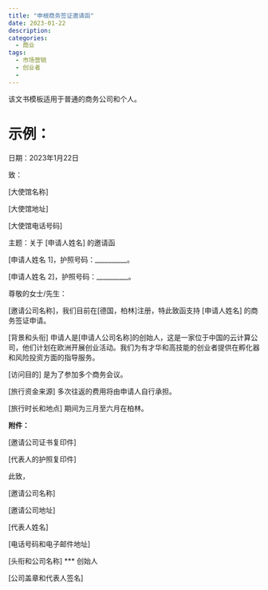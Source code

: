 ```yaml
---
title: "申根商务签证邀请函"
date: 2023-01-22
description:
categories:
  - 商业
tags:
  - 市场营销
  - 创业者
  -
---
```


该文书模板适用于普通的商务公司和个人。


# 示例：

日期：2023年1月22日

致：

[大使馆名称]

[大使馆地址]

[大使馆电话号码]

主题：关于 [申请人姓名] 的邀请函

[申请人姓名 1]，护照号码：__________。

[申请人姓名 2]，护照号码：__________。

尊敬的女士/先生：

[邀请公司名称]，我们目前在[德国，柏林]注册，特此致函支持 [申请人姓名] 的商务签证申请。

[背景和头衔] 申请人是[申请人公司名称]的创始人，这是一家位于中国的云计算公司，他们计划在欧洲开展创业活动。我们为有才华和高技能的创业者提供在孵化器和风险投资方面的指导服务。

[访问目的] 是为了参加多个商务会议。

[旅行资金来源] 多次往返的费用将由申请人自行承担。

[旅行时长和地点] 期间为三月至六月在柏林。

**附件：**

[邀请公司证书复印件]

[代表人的护照复印件]

此致，

[邀请公司名称]

[邀请公司地址]

[代表人姓名]

[电话号码和电子邮件地址]

[头衔和公司名称] *** 创始人

[公司盖章和代表人签名]

